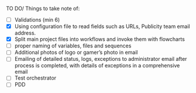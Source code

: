  TO DO/ Things to take note of:
 - [ ] Validations (min 6)
 - [x] Using configuration file to read fields such as URLs, Publicity team email address.
 - [x] Split main project files into workflows and invoke them with flowcharts
 - [ ] proper naming of variables, files and sequences
 - [ ] Additional photos of logo or gamer’s photo in email
 - [ ] Emailing of detailed status, logs, exceptions to administrator email after process is completed, with details of exceptions in a comprehensive email
 - [ ] Test orchestrator 
 - [ ] PDD